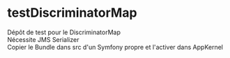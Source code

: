 # testDiscriminatorMap

Dépôt de test pour le DiscriminatorMap  
Nécessite JMS Serializer  
Copier le Bundle dans src d'un Symfony propre et l'activer dans AppKernel
